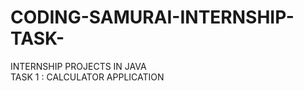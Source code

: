 # CODING-SAMURAI-INTERNSHIP-TASK-
INTERNSHIP PROJECTS IN JAVA 
<br>
TASK 1 : CALCULATOR APPLICATION
